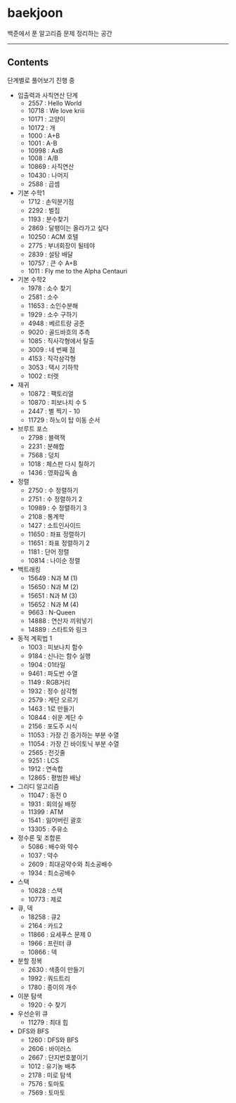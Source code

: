# baekjoon
백준에서 푼 알고리즘 문제 정리하는 공간

---
## Contents
단계별로 풀어보기 진행 중

+ 입출력과 사칙연산 단계
   - 2557 : Hello World
   - 10718 : We love kriii
   - 10171 : 고양이
   - 10172 : 개
   - 1000 : A+B
   - 1001 : A-B
   - 10998 : AxB
   - 1008 : A/B
   - 10869 : 사직연산
   - 10430 : 나머지
   - 2588 : 곱셈
+ 기본 수학1
   - 1712 : 손익분기점
   - 2292 : 벌집
   - 1193 : 분수찾기
   - 2869 : 달팽이는 올라가고 싶다
   - 10250 : ACM 호텔
   - 2775 : 부녀회장이 될테야
   - 2839 : 설탕 배달
   - 10757 : 큰 수 A+B
   - 1011 : Fly me to the Alpha Centauri
+ 기본 수학2
   - 1978 : 소수 찾기
   - 2581 : 소수
   - 11653 : 소인수분해
   - 1929 : 소수 구하기
   - 4948 : 베르트랑 공준
   - 9020 : 골드바흐의 추측
   - 1085 : 직사각형에서 탈출
   - 3009 : 네 번째 점
   - 4153 : 직각삼각형
   - 3053 : 택시 기하학
   - 1002 : 터렛
+ 재귀
   - 10872 : 팩토리얼
   - 10870 : 피보나치 수 5
   - 2447 : 별 찍기 - 10
   - 11729 : 하노이 탑 이동 순서
+ 브루트 포스
   - 2798 : 블랙잭
   - 2231 : 분해합
   - 7568 : 덩치
   - 1018 : 체스판 다시 칠하기
   - 1436 : 영화감독 숌
+ 정렬
   - 2750 : 수 정렬하기
   - 2751 : 수 정렬하기 2
   - 10989 : 수 정렬하기 3
   - 2108 : 통계학
   - 1427 : 소트인사이드
   - 11650 : 좌표 정렬하기
   - 11651 : 좌표 정렬하기 2
   - 1181 : 단어 정렬
   - 10814 : 나이순 정렬
+ 백트래킹
   - 15649 : N과 M (1)
   - 15650 : N과 M (2)
   - 15651 : N과 M (3)
   - 15652 : N과 M (4)
   - 9663 : N-Queen
   - 14888 : 연산자 끼워넣기
   - 14889 : 스타트와 링크 
+ 동적 계획법 1
   - 1003 : 피보나치 함수
   - 9184 : 신나는 함수 실행
   - 1904 : 01타일
   - 9461 : 파도반 수열
   - 1149 : RGB거리
   - 1932 : 정수 삼각형
   - 2579 : 계단 오르기
   - 1463 : 1로 만들기
   - 10844 : 쉬운 계단 수
   - 2156 : 포도주 시식
   - 11053 : 가장 긴 증가하는 부분 수열
   - 11054 : 가장 긴 바이토닉 부분 수열
   - 2565 : 전깃줄
   - 9251 : LCS
   - 1912 : 연속합
   - 12865 : 평범한 배낭
+ 그리디 알고리즘
   - 11047 : 동전 0
   - 1931 : 회의실 배정
   - 11399 : ATM
   - 1541 : 잃어버린 괄호
   - 13305 : 주유소
+ 정수론 및 조합론
   - 5086 : 배수와 약수
   - 1037 : 약수
   - 2609 : 최대공약수와 최소공배수
   - 1934 : 최소공배수
+ 스택
   - 10828 : 스택
   - 10773 : 제로
+ 큐, 덱
   - 18258 : 큐2
   - 2164 : 카드2
   - 11866 : 요세푸스 문제 0
   - 1966 : 프린터 큐
   - 10866 : 덱
+ 분할 정복
   - 2630 : 색종이 만들기
   - 1992 : 쿼드트리
   - 1780 : 종이의 개수
+ 이분 탐색
   - 1920 : 수 찾기
+ 우선순위 큐
   - 11279 : 최대 힙
+ DFS와 BFS
   - 1260 : DFS와 BFS
   - 2606 : 바이러스
   - 2667 : 단지번호붙이기
   - 1012 : 유기농 배추
   - 2178 : 미로 탐색
   - 7576 : 토마토
   - 7569 : 토마토
